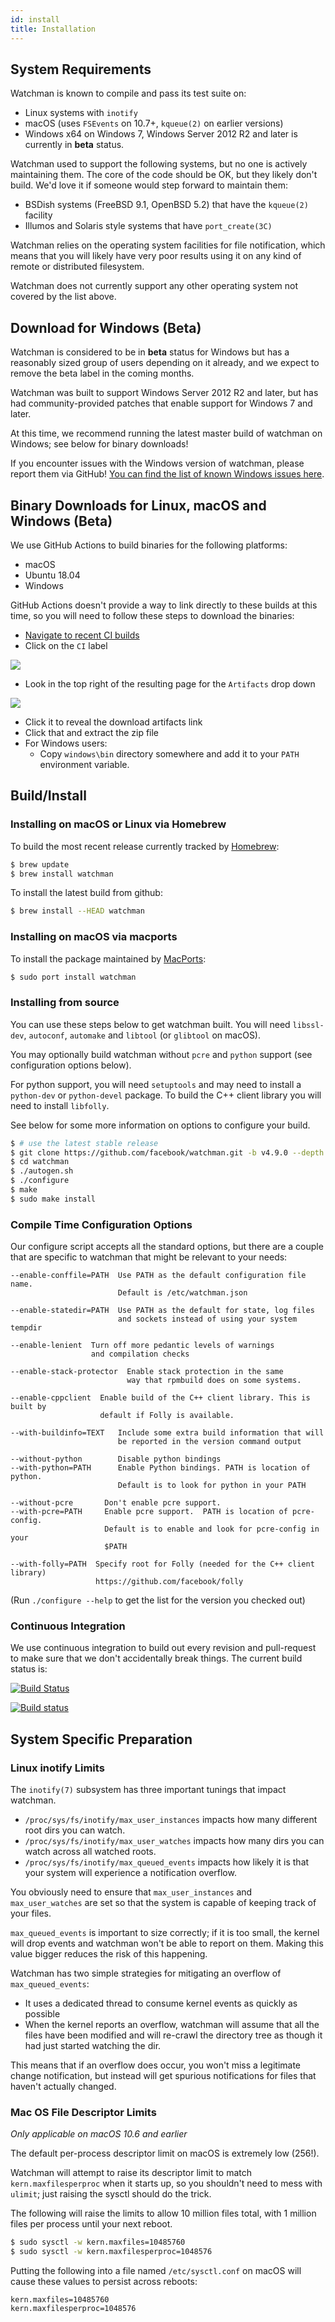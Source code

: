 ```yaml
---
id: install
title: Installation
---
```


## System Requirements

Watchman is known to compile and pass its test suite on:

- Linux systems with `inotify`
- macOS (uses `FSEvents` on 10.7+, `kqueue(2)` on earlier versions)
- Windows x64 on Windows 7, Windows Server 2012 R2 and later is currently in **beta** status.

Watchman used to support the following systems, but no one is actively maintaining them. The core of the code should be OK, but they likely don't build. We'd love it if someone would step forward to maintain them:

- BSDish systems (FreeBSD 9.1, OpenBSD 5.2) that have the `kqueue(2)` facility
- Illumos and Solaris style systems that have `port_create(3C)`

Watchman relies on the operating system facilities for file notification, which means that you will likely have very poor results using it on any kind of remote or distributed filesystem.

Watchman does not currently support any other operating system not covered by the list above.

## Download for Windows (Beta)

Watchman is considered to be in **beta** status for Windows but has a reasonably sized group of users depending on it already, and we expect to remove the beta label in the coming months.

Watchman was built to support Windows Server 2012 R2 and later, but has had community-provided patches that enable support for Windows 7 and later.

At this time, we recommend running the latest master build of watchman on Windows; see below for binary downloads!

If you encounter issues with the Windows version of watchman, please report them via GitHub! [You can find the list of known Windows issues here](https://github.com/facebook/watchman/issues?utf8=%E2%9C%93&q=is%3Aopen+Windows).

## Binary Downloads for Linux, macOS and Windows (Beta)

We use GitHub Actions to build binaries for the following platforms:

- macOS
- Ubuntu 18.04
- Windows

GitHub Actions doesn't provide a way to link directly to these builds at this time, so you will need to follow these steps to download the binaries:

- [Navigate to recent CI builds](https://github.com/facebook/watchman/actions?query=is%3Asuccess+event%3Apush+branch%3Amaster)
- Click on the `CI` label

![](/watchman/img/ci-link.png)

- Look in the top right of the resulting page for the `Artifacts` drop down

![](/watchman/img/artifacts-download.png)

- Click it to reveal the download artifacts link
- Click that and extract the zip file
- For Windows users:
  - Copy `windows\bin` directory somewhere and add it to your `PATH` environment variable.

## Build/Install

### Installing on macOS or Linux via Homebrew

To build the most recent release currently tracked by [Homebrew](http://brew.sh/):

```bash
$ brew update
$ brew install watchman
```

To install the latest build from github:

```bash
$ brew install --HEAD watchman
```

### Installing on macOS via macports

To install the package maintained by [MacPorts](https://www.macports.org):

```bash
$ sudo port install watchman
```

### Installing from source

You can use these steps below to get watchman built. You will need `libssl-dev`, `autoconf`, `automake` and `libtool` (or `glibtool` on macOS).

You may optionally build watchman without `pcre` and `python` support (see configuration options below).

For python support, you will need `setuptools` and may need to install a `python-dev` or `python-devel` package. To build the C++ client library you will need to install `libfolly`.

See below for some more information on options to configure your build.

```bash
$ # use the latest stable release
$ git clone https://github.com/facebook/watchman.git -b v4.9.0 --depth 1
$ cd watchman
$ ./autogen.sh
$ ./configure
$ make
$ sudo make install
```

### Compile Time Configuration Options

Our configure script accepts all the standard options, but there are a couple that are specific to watchman that might be relevant to your needs:

```
--enable-conffile=PATH  Use PATH as the default configuration file name.
                        Default is /etc/watchman.json

--enable-statedir=PATH  Use PATH as the default for state, log files
                        and sockets instead of using your system tempdir

--enable-lenient  Turn off more pedantic levels of warnings
                  and compilation checks

--enable-stack-protector  Enable stack protection in the same
                          way that rpmbuild does on some systems.

--enable-cppclient  Enable build of the C++ client library. This is built by
                    default if Folly is available.

--with-buildinfo=TEXT   Include some extra build information that will
                        be reported in the version command output

--without-python        Disable python bindings
--with-python=PATH      Enable Python bindings. PATH is location of python.
                        Default is to look for python in your PATH

--without-pcre       Don't enable pcre support.
--with-pcre=PATH     Enable pcre support.  PATH is location of pcre-config.
                     Default is to enable and look for pcre-config in your
                     $PATH

--with-folly=PATH  Specify root for Folly (needed for the C++ client library)
                   https://github.com/facebook/folly
```

(Run `./configure --help` to get the list for the version you checked out)

### Continuous Integration

We use continuous integration to build out every revision and pull-request to make sure that we don't accidentally break things. The current build status is:

[![Build Status](https://travis-ci.org/facebook/watchman.svg?branch=master)](https://travis-ci.org/facebook/watchman)

[![Build status](https://ci.appveyor.com/api/projects/status/uvafoyc550kg438h/branch/master?svg=true) ](https://ci.appveyor.com/project/wez/watchman/branch/master)

## System Specific Preparation

### Linux inotify Limits

The `inotify(7)` subsystem has three important tunings that impact watchman.

- `/proc/sys/fs/inotify/max_user_instances` impacts how many different root dirs you can watch.
- `/proc/sys/fs/inotify/max_user_watches` impacts how many dirs you can watch across all watched roots.
- `/proc/sys/fs/inotify/max_queued_events` impacts how likely it is that your system will experience a notification overflow.

You obviously need to ensure that `max_user_instances` and `max_user_watches` are set so that the system is capable of keeping track of your files.

`max_queued_events` is important to size correctly; if it is too small, the kernel will drop events and watchman won't be able to report on them. Making this value bigger reduces the risk of this happening.

Watchman has two simple strategies for mitigating an overflow of `max_queued_events`:

- It uses a dedicated thread to consume kernel events as quickly as possible
- When the kernel reports an overflow, watchman will assume that all the files have been modified and will re-crawl the directory tree as though it had just started watching the dir.

This means that if an overflow does occur, you won't miss a legitimate change notification, but instead will get spurious notifications for files that haven't actually changed.

### Mac OS File Descriptor Limits

_Only applicable on macOS 10.6 and earlier_

The default per-process descriptor limit on macOS is extremely low (256!).

Watchman will attempt to raise its descriptor limit to match `kern.maxfilesperproc` when it starts up, so you shouldn't need to mess with `ulimit`; just raising the sysctl should do the trick.

The following will raise the limits to allow 10 million files total, with 1 million files per process until your next reboot.

```bash
$ sudo sysctl -w kern.maxfiles=10485760
$ sudo sysctl -w kern.maxfilesperproc=1048576
```

Putting the following into a file named `/etc/sysctl.conf` on macOS will cause these values to persist across reboots:

```
kern.maxfiles=10485760
kern.maxfilesperproc=1048576
```
